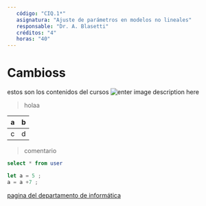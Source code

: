 ```yaml
---
   código: "CIQ.1*"
   asignatura: "Ajuste de parámetros en modelos no lineales"
   responsable: "Dr. A. Blasetti"
   créditos: "4"
   horas: "40"
---
```

# Cambioss
estos son los contenidos del cursos
![enter image description here](https://i1.wp.com/diariocronica.com.ar/wp-content/uploads/2018/11/borrador-autom%C3%A1tico-133.jpg?fit=1200,800&ssl=1)

> holaa

| a | b |
|---|---|
| c | d |

> comentario



```sql
select * from user
```

```javascript
let a = 5 ;
a = a +7 ;
```
[pagina del departamento de informática](http://www.dinfo.ing.unp.edu.ar)
<!--stackedit_data:
eyJoaXN0b3J5IjpbMTMwNDQ3MTYxNywtODAxNDE3NDE0LDI4MD
g2MTM4OCwtMTY3NzAwMDQ2MywtNzkxNzUyNjc5LC0xMTc1MDE5
NDA4LC0xMDY1NjM3MjE2LC0xNTg5NjUwMjc1LDQwNDYxODM5OS
wxMTgzOTIxMjM0LC04OTAwODk1MzMsMzk5OTg0NTM0LDQ0NDI2
ODcyOCwxMTA5MDMzNTI2LC05ODMzNzg5OTQsLTM1MDkyNzk1NC
wxOTYxMTExNzM1LDk0MzA0MjM1OSwtODQ3NzE3MDAxLDE3NDEw
NjU5OF19
-->